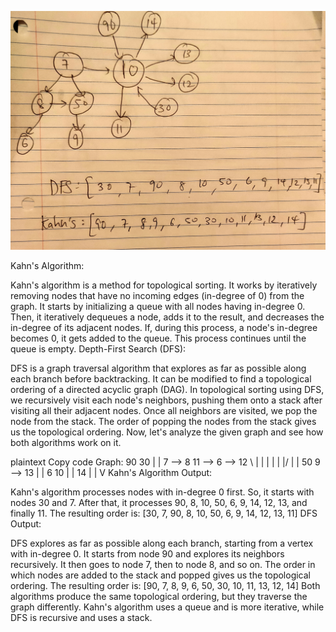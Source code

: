 ![alt text](https://github.com/agrikatheprogrammer/CS146/blob/main/EC/TopologicalSort/IMG_20240411_200413.jpg)

Kahn's Algorithm:

Kahn's algorithm is a method for topological sorting. It works by iteratively removing nodes that have no incoming edges (in-degree of 0) from the graph.
It starts by initializing a queue with all nodes having in-degree 0. Then, it iteratively dequeues a node, adds it to the result, and decreases the in-degree of its adjacent nodes.
If, during this process, a node's in-degree becomes 0, it gets added to the queue. This process continues until the queue is empty.
Depth-First Search (DFS):

DFS is a graph traversal algorithm that explores as far as possible along each branch before backtracking. It can be modified to find a topological ordering of a directed acyclic graph (DAG).
In topological sorting using DFS, we recursively visit each node's neighbors, pushing them onto a stack after visiting all their adjacent nodes.
Once all neighbors are visited, we pop the node from the stack. The order of popping the nodes from the stack gives us the topological ordering.
Now, let's analyze the given graph and see how both algorithms work on it.

plaintext
Copy code
Graph:
      90       30
      |        |
      7 --> 8  11 --> 6 --> 12
       \   |  |        |     |
         \| \|/         |     |
          50            9 --> 13
           |            |
           6           10
           |            |
           14           |
                         |
                         V
Kahn's Algorithm Output:

Kahn's algorithm processes nodes with in-degree 0 first. So, it starts with nodes 30 and 7.
After that, it processes 90, 8, 10, 50, 6, 9, 14, 12, 13, and finally 11.
The resulting order is: [30, 7, 90, 8, 10, 50, 6, 9, 14, 12, 13, 11]
DFS Output:

DFS explores as far as possible along each branch, starting from a vertex with in-degree 0.
It starts from node 90 and explores its neighbors recursively.
It then goes to node 7, then to node 8, and so on.
The order in which nodes are added to the stack and popped gives us the topological ordering.
The resulting order is: [90, 7, 8, 9, 6, 50, 30, 10, 11, 13, 12, 14]
Both algorithms produce the same topological ordering, but they traverse the graph differently. Kahn's algorithm uses a queue and is more iterative, while DFS is recursive and uses a stack.
